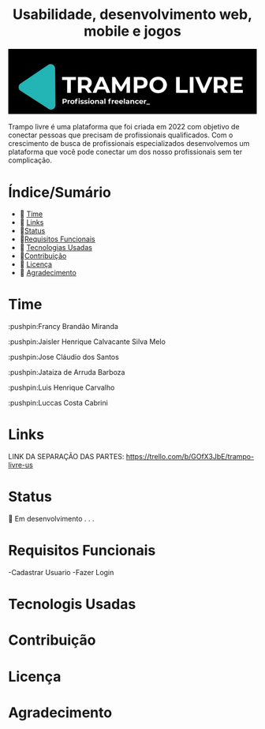 <h1 align="center">Usabilidade, desenvolvimento web, mobile e jogos</h1>
<img src="Trampo livre01.png">

Trampo livre é uma plataforma que foi criada em 2022 com objetivo de conectar pessoas que precisam de profissionais qualificados. Com o crescimento de busca de profissionais especializados desenvolvemos um plataforma que você pode conectar um dos nosso profissionais sem ter complicação.

Índice/Sumário
=================
<!--ts-->
   * :round_pushpin: [Time](#Time)
   * :round_pushpin: [Links](#Links)
   * :round_pushpin:[Status](#Status)
   * :round_pushpin:[Requisitos Funcionais](#Requisitos-Funcionais)
   * :round_pushpin: [Tecnologias Usadas](#Tecnologis-Usadas)
   * :round_pushpin:[Contribuição](#Contribuição)
   * :round_pushpin: [Licença](#Licença)
   * :round_pushpin: [Agradecimento](#Agradecimento)
<!--te-->

Time
=================
<p>:pushpin:Francy Brandão Miranda</p>
<p>:pushpin:Jaisler Henrique Calvacante Silva Melo</p>
<p>:pushpin:Jose Cláudio dos Santos</p>
<p>:pushpin:Jataiza de Arruda Barboza</p>
<p>:pushpin:Luis Henrique Carvalho</p>
<p>:pushpin:Luccas Costa Cabrini</p>

Links
=================

LINK DA SEPARAÇÃO DAS PARTES:
https://trello.com/b/GOfX3JbE/trampo-livre-us

Status
=================
🚧 Em desenvolvimento . . .

Requisitos Funcionais
=================
-Cadastrar Usuario
-Fazer Login

Tecnologis Usadas
=================

Contribuição
=================

Licença
=================

Agradecimento
=================
